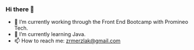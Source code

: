 ### Hi there 👋

<!--
**zrmerzlak/zrmerzlak** is a ✨ _special_ ✨ repository because its `README.md` (this file) appears on your GitHub profile.

Here are some ideas to get you started:
-->
- 🔭 I’m currently working through the Front End Bootcamp with Promineo Tech.
- 🌱 I’m currently learning Java.
- 📫 How to reach me: zrmerzlak@gmail.com


